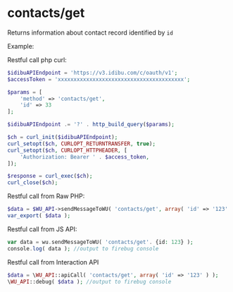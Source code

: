 contacts/get
===

Returns information about contact record identified by `id`

Example:

Restful call php curl:

```php
$idibuAPIEndpoint = 'https://v3.idibu.com/c/oauth/v1';
$accessToken = 'xxxxxxxxxxxxxxxxxxxxxxxxxxxxxxxxxxxxxxxx';

$params = [
	'method' => 'contacts/get',
	'id' => 33
];

$idibuAPIEndpoint .= '?' . http_build_query($params);

$ch = curl_init($idibuAPIEndpoint);
curl_setopt($ch, CURLOPT_RETURNTRANSFER, true);
curl_setopt($ch, CURLOPT_HTTPHEADER, [
	'Authorization: Bearer ' . $access_token,
]);

$response = curl_exec($ch);
curl_close($ch);

```

Restful call from Raw PHP:
```php
$data = $WU_API->sendMessageToWU( 'contacts/get', array( 'id' => '123' ) );
var_export( $data );
```

Restful call from JS API:
```php
var data = wu.sendMessageToWU( 'contacts/get'. {id: 123} );
console.log( data ); //output to firebug console
```

Restful call from Interaction API
```php
$data = \WU_API::apiCall( 'contacts/get', array( 'id' => '123' ) );
\WU_API::debug( $data ); //output to firebug console
```
